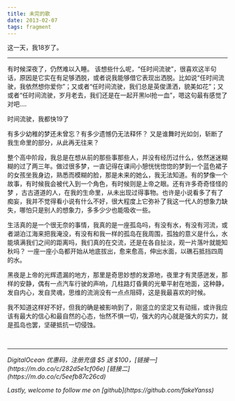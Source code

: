 ```yaml
---
title: 未完的歌
date: 2013-02-07
tags: fragment
---
```

 这一天，我18岁了。
<!-- more -->

---

有时候深夜了，仍然难以入睡。 该想些什么呢，“任时间流驶”，很喜欢这半句话，原因是它实在有足够洒脱，或者说我能够借它表现出洒脱。比如说“任时间流驶，我依然想你爱你”；又或者“任时间流驶，我们总是英俊潇洒，貌美如花”；又或者“任时间流驶，岁月老去，我们还是在一起开黑lol抢一血”，嗯这句最有感觉了对吧....
      
时间流驶，我都快19了
      
有多少幼稚的梦还未曾忘？有多少遗憾仍无法释怀？  又是谁舞时光如剑，斩断了我生命里的部分，从此再无往来？

整个高中阶段，我总是在想从前的那些事那些人，并没有经历过什么，依然迷迷糊糊的过了两三年。做过很多梦，一直记得在课间小憩恍恍惚惚的梦到一个蓝色裙子的女孩坐我身边，熟悉而模糊的脸，那是未来的她么，我无法知道。有的梦像一个故事，有时候我会被代入到一个角色，有时候则是上帝之眼。还有许多奇奇怪怪的梦 ，古古道道的人，在我的生命里，从未出现过得事物。也许是小说看多了有了痴妄，我并不觉得看小说有什么不好，很大程度上它弥补了我这一代人的想象力缺失，哪怕只是别人的想象力，多多少少也能吸收一些。
       
生活真的是一个很无奈的事情，我真的是一座孤岛吗，有没有水，有没有河流，或者湖泊江海来把我淹没，有没有和我一样的孤岛在我周围，孤独的意义是什么，水能填满我们之间的距离吗，我们真的在交流，还是在各自扯淡，观一片落叶就能知秋吗？ 一座一座小岛都开始从地底拔出，愈来愈高，伸出水面，以礁石抵挡四周的水。

黑夜是上帝的光辉遗漏的地方，那里是奇思妙想的发源地，夜里才有灵感迸发，那样的安静，偶有一点汽车行驶的声响，几柱路灯昏黄的光晕平射在地面，这种静，发自内心，发自灵魂，思维的流淌没有一点点阻碍，这是我最喜欢的时候。

我不知道这样好不好，但我的确是被影响到了，刚竖立的坚定又有动摇，或许我应该有最大的信心和最自然的心态，怡然不惧一切，强大的内心就是强大的实力，就是孤岛也罢，坚硬抵抗一切侵蚀。

<br>

---
<p id="div-border-left-red"><i>DigitalOcean 优惠码，注册充值 $5 送 $100，[链接一](https://m.do.co/c/282d5e1cf06e) [链接二](https://m.do.co/c/5eefb87c26cd)</i></p>
<p id="div-border-left-red"><i>Lastly, welcome to follow me on [github](https://github.com/fakeYanss)</i></p>
